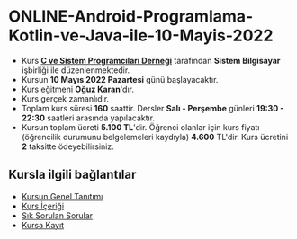 # ONLINE-Android-Programlama-Kotlin-ve-Java-ile-10-Mayis-2022

+ Kurs [__C ve Sistem Programcıları Derneği__](http://www.csystem.org/) tarafından __Sistem Bilgisayar__ işbirliği ile düzenlenmektedir.
+ Kursun __10 Mayıs 2022 Pazartesi__ günü başlayacaktır.
+ Kurs eğitmeni __Oğuz Karan__'dır.
+ Kurs gerçek zamanlıdır.
+ Toplam kurs süresi __160__ saattir. Dersler __Salı - Perşembe__ günleri __19:30 - 22:30__ saatleri arasında yapılacaktır.
+ Kursun toplam ücreti __5.100 TL__'dir. Öğrenci olanlar için kurs fiyatı (öğrencilik durumunu belgelemeleri kaydıyla) __4.600__ TL'dir. Kurs ücretini __2__ taksitte ödeyebilirsiniz. 
## Kursla ilgili bağlantılar
+ [Kursun Genel Tanıtımı](https://github.com/CSD-1993/Online_Kotlin_ve_Java_ile_Android_Programlama-25-Nisan-2022/blob/main/kurs_tanitimi.md)
+ [Kurs İçeriği](https://github.com/CSD-1993/Online_Kotlin_ve_Java_ile_Android_Programlama-25-Nisan-2022/blob/main/kurs_programi.md)
+ [Sık Sorulan Sorular](https://github.com/CSD-1993/Online_Kotlin_ve_Java_ile_Android_Programlama-25-Nisan-2022/blob/main/sss.md)
+ [Kursa Kayıt]( https://us02web.zoom.us/meeting/register/tZ0vcu2qrjMuGtGTaSoJCnfD2Tg1pT62zFyx)
